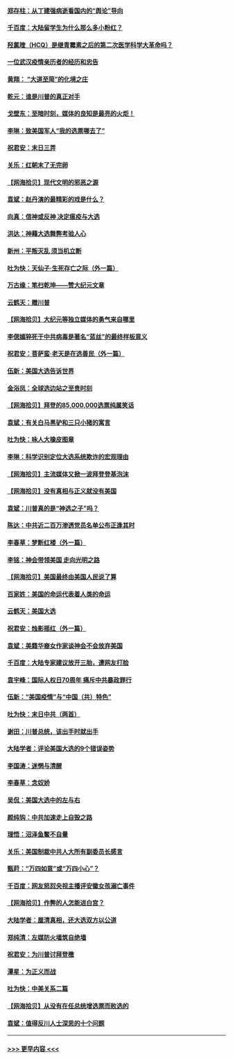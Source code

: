 #### [郑存柱：从丁建强病逝看国内的“舆论”导向](../pages/nsc993/n12640944.md?t=12241151) 
#### [千百度：大陆留学生为什么那么多小粉红？](../pages/nsc993/n12639306.md?t=12241151) 
#### [羟氯喹（HCQ）是继青霉素之后的第二次医学科学大革命吗？](../pages/nsc993/n12638564.md?t=12241151) 
#### [一位武汉疫情亲历者的经历和忠告](../pages/nsc993/n12639029.md?t=12241151) 
#### [黄翔： “大道至简”的化境之庄](../pages/nsc993/n12637541.md?t=12241151) 
#### [乾元：谁是川普的真正对手](../pages/nsc993/n12637090.md?t=12241151) 
#### [戈壁东：至暗时刻，媒体的良知是最亮的火炬！](../pages/nsc993/n12637042.md?t=12241151) 
#### [李琳：致美国军人“我的选票哪去了”](../pages/nsc993/n12635351.md?t=12241151) 
#### [祝君安：末日三弄](../pages/nsc993/n12635324.md?t=12241151) 
#### [关乐：红朝末了无完卵](../pages/nsc993/n12635315.md?t=12241151) 
#### [【网海拾贝】现代文明的邪恶之源](../pages/nsc993/n12634425.md?t=12241151) 
#### [袁斌：赵丹演的最精彩的戏是什么？](../pages/nsc993/n12633316.md?t=12241151) 
#### [向真：信神或反神 决定瘟疫与大选](../pages/nsc993/n12632710.md?t=12241151) 
#### [洪达：神藉大选舞弊考验人心](../pages/nsc993/n12631962.md?t=12241151) 
#### [新州：平叛灭乱  须当机立断](../pages/nsc993/n12631946.md?t=12241151) 
#### [吐为快：天仙子‧生死存亡之际（外一篇）](../pages/nsc993/n12631927.md?t=12241151) 
#### [万古缘：笔扫乾坤——赞大纪元文章](../pages/nsc993/n12631922.md?t=12241151) 
#### [云鹤天：赠川普](../pages/nsc993/n12631823.md?t=12241151) 
#### [【网海拾贝】大纪元等独立媒体的勇气来自哪里](../pages/nsc993/n12629961.md?t=12241151) 
#### [李偲嫣猝死于中共病毒是著名“蓝丝”的最终样板意义](../pages/nsc993/n12628812.md?t=12241151) 
#### [祝君安：菩萨蛮·老天是在选善民（外一篇）](../pages/nsc993/n12628793.md?t=12241151) 
#### [伍新：美国大选告诉世界](../pages/nsc993/n12628768.md?t=12241151) 
#### [金浴凤：全球选边站之至贵时刻](../pages/nsc993/n12627318.md?t=12241151) 
#### [【网海拾贝】拜登的85,000,000选票纯属笑话](../pages/nsc993/n12626569.md?t=12241151) 
#### [袁斌：有关白马黑驴和三只小猪的寓言](../pages/nsc993/n12626198.md?t=12241151) 
#### [吐为快：咏人大橡皮图章](../pages/nsc993/n12624470.md?t=12241151) 
#### [李琳：科学识别定位大选系统欺诈的宏观理由](../pages/nsc993/n12624340.md?t=12241151) 
#### [【网海拾贝】主流媒体又掀一波拜登登基泡沫](../pages/nsc993/n12624000.md?t=12241151) 
#### [【网海拾贝】没有真相与正义就没有美国](../pages/nsc993/n12621885.md?t=12241151) 
#### [袁斌：川普真的是“神选之子”吗？](../pages/nsc993/n12621749.md?t=12241151) 
#### [陈达：中共近二百万渗透党员名单公布正逢其时](../pages/nsc993/n12620870.md?t=12241151) 
#### [李春草：梦断红楼（外一篇）](../pages/nsc993/n12619122.md?t=12241151) 
#### [李铭：神会带领美国 走向光明之路](../pages/nsc993/n12618584.md?t=12241151) 
#### [【网海拾贝】美国最终由美国人民说了算](../pages/nsc993/n12617255.md?t=12241151) 
#### [百家姓：美国的命运代表着人类的命运](../pages/nsc993/n12615838.md?t=12241151) 
#### [云鹤天：美国大选](../pages/nsc993/n12615994.md?t=12241151) 
#### [祝君安：烛影摇红（外一篇）](../pages/nsc993/n12615975.md?t=12241151) 
#### [袁斌：美籍华裔女作家谈神会不会放弃美国](../pages/nsc993/n12615263.md?t=12241151) 
#### [千百度：大陆专家建议放开三胎，遭网友打脸](../pages/nsc993/n12614456.md?t=12241151) 
#### [袁宇峰：国际人权日70周年 痛斥中共暴政罪行](../pages/nsc993/n12611965.md?t=12241151) 
#### [伍新：“美国疫情”与“中国（共）特色”](../pages/nsc993/n12611463.md?t=12241151) 
#### [吐为快：末日中共（两首）](../pages/nsc993/n12611461.md?t=12241151) 
#### [谢田：川普总统，该出手时就出手](../pages/nsc993/n12610905.md?t=12241151) 
#### [大陆学者：评论美国大选的9个错误姿势](../pages/nsc993/n12609586.md?t=12241151) 
#### [李国涛：迷惘与清醒](../pages/nsc993/n12607532.md?t=12241151) 
#### [李春草：念奴娇](../pages/nsc993/n12607083.md?t=12241151) 
#### [吴侃：美国大选中的左与右](../pages/nsc993/n12607054.md?t=12241151) 
#### [颜纯钩：中共加速走上自毁之路](../pages/nsc993/n12606473.md?t=12241151) 
#### [理悟：沼泽鱼鳖不自量](../pages/nsc993/n12606454.md?t=12241151) 
#### [关乐：美国制裁中共人大所有副委员长感言](../pages/nsc993/n12606442.md?t=12241151) 
#### [甄莳：“万四如意”或“万四小心”？](../pages/nsc993/n12606091.md?t=12241151) 
#### [千百度：网友怒怼央视主播评安徽女孩溺亡事件](../pages/nsc993/n12605370.md?t=12241151) 
#### [【网海拾贝】作弊的人怎能进白宫？](../pages/nsc993/n12603546.md?t=12241151) 
#### [大陆学者：厘清真相，还大选双方以公道](../pages/nsc993/n12603475.md?t=12241151) 
#### [郑纯清：左媒防火墙筑自绝墙](../pages/nsc993/n12602226.md?t=12241151) 
#### [祝君安：为川普讨拜登檄](../pages/nsc993/n12602199.md?t=12241151) 
#### [潭星：为正义而战](../pages/nsc993/n12600926.md?t=12241151) 
#### [吐为快：中美关系二篇](../pages/nsc993/n12600908.md?t=12241151) 
#### [【网海拾贝】从没有在任总统增选票而败选的](../pages/nsc993/n12600435.md?t=12241151) 
#### [袁斌：值得反川人士深思的十个问题](../pages/nsc993/n12600332.md?t=12241151) 

----
#### [ >>> 更早内容 <<< ](../indexes/nsc993-earlier.md)
